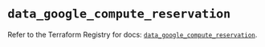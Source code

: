 # `data_google_compute_reservation`

Refer to the Terraform Registry for docs: [`data_google_compute_reservation`](https://registry.terraform.io/providers/hashicorp/google/6.34.0/docs/data-sources/compute_reservation).
